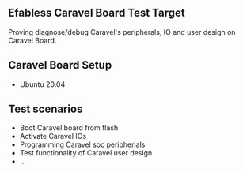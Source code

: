 ## Efabless Caravel Board Test Target
Proving diagnose/debug Caravel's peripherals, IO and user design on Caravel Board.

## Caravel Board Setup
* Ubuntu 20.04

## Test scenarios
* Boot Caravel board from flash
* Activate Caravel IOs
* Programming Caravel soc peripherials
* Test functionality of Caravel user design
* ...
